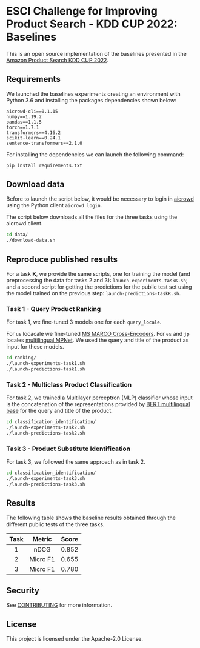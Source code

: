 # ESCI Challenge for Improving Product Search - KDD CUP 2022: Baselines 

This is an open source implementation of the baselines presented in the [Amazon Product Search KDD CUP 2022](https://www.aicrowd.com/challenges/esci-challenge-for-improving-product-search).


## Requirements
We launched the baselines experiments creating an environment with Python 3.6 and installing the packages dependencies shown below:
```
aicrowd-cli==0.1.15
numpy==1.19.2
pandas==1.1.5
torch==1.7.1
transformers==4.16.2
scikit-learn==0.24.1
sentence-transformers==2.1.0
```

For installing the dependencies we can launch the following command:
```bash
pip install requirements.txt
```

## Download data

Before to launch the script below, it would be necessary to login in [aicrowd](https://www.aicrowd.com/) using the Python client `aicrowd login`.

The script below downloads all the files for the three tasks using the aicrowd client.

```bash
cd data/
./download-data.sh
```

## Reproduce published results

For a task **K**, we provide the same scripts, one for training the model (and preprocessing the data for tasks 2 and 3): `launch-experiments-taskK.sh`; and a second script for getting the predictions for the public test set using the model trained on the previous step: `launch-predictions-taskK.sh`.

### Task 1 - Query Product Ranking

For task 1, we fine-tuned 3 models one for each `query_locale`.

For `us` locacale we fine-tuned [MS MARCO Cross-Encoders](https://huggingface.co/cross-encoder/ms-marco-MiniLM-L-12-v2). For `es` and `jp` locales [multilingual MPNet](https://huggingface.co/sentence-transformers/all-mpnet-base-v1). We used the query and title of the product as input for these models.


```bash
cd ranking/
./launch-experiments-task1.sh
./launch-predictions-task1.sh
```

### Task 2 - Multiclass Product Classification

For task 2, we trained a Multilayer perceptron (MLP) classifier whose input is the concatenation of the representations provided by [BERT multilingual base](https://huggingface.co/bert-base-multilingual-uncased) for the query and title of the product.

```bash
cd classification_identification/
./launch-experiments-task2.sh
./launch-predictions-task2.sh
```

### Task 3 - Product Substitute Identification

For task 3, we followed the same approach as in task 2.

```bash
cd classification_identification/
./launch-experiments-task3.sh
./launch-predictions-task3.sh
```

## Results
The following table shows the baseline results obtained through the different public tests of the three tasks.

| Task |  Metric  | Score |
|:----:|:--------:|:-----:|
|    1 | nDCG     | 0.852 |
|    2 | Micro F1 | 0.655 |
|    3 | Micro F1 | 0.780 |

## Security

See [CONTRIBUTING](CONTRIBUTING.md#security-issue-notifications) for more information.

## License

This project is licensed under the Apache-2.0 License.
